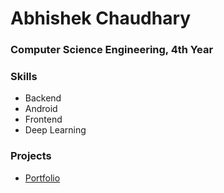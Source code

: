 # Abhishek Chaudhary

### Computer Science Engineering, 4th Year

### Skills
- Backend
- Android
- Frontend
- Deep Learning

### Projects
- [Portfolio](https://abhishekchd.github.io/)
